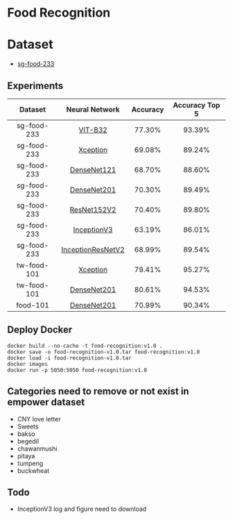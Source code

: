 # Food Recognition

# Dataset

* [sg-food-233](https://drive.google.com/file/d/15jF8sDkdr7TRrV5xhG1QAq2lm8qhdcn2/view?usp=sharing)

## Experiments

| Dataset | Neural Network | Accuracy | Accuracy Top 5 |
| :----: | :----: | :----: | :----: |
| sg-food-233 | [VIT-B32](https://drive.google.com/file/d/158QRNobdUAq81yKnf-DQUurDXS7X7Cu8/view?usp=share_link) | 77.30% | 93.39% |
| sg-food-233 | [Xception](https://drive.google.com/file/d/1W75SAHYP7zhubiU4QzTPhqQuC_CvZWjJ/view?usp=share_link) | 69.08% | 89.24% |
| sg-food-233 | [DenseNet121](https://drive.google.com/file/d/1-7GiASFCHFlM_iS9WDDtP1SuJAV-Dbw6/view?usp=share_link) | 68.70% | 88.60% |
| sg-food-233 | [DenseNet201](https://drive.google.com/file/d/1fFNB8SYGkWA-0j9Y2jcgBec7VNn1j5KV/view?usp=share_link) | 70.30% | 89.49% |
| sg-food-233 | [ResNet152V2](https://drive.google.com/file/d/1x2P6RFlWQPuJy0ha4CUxCsSr3-oemHFh/view?usp=share_link) | 70.40% | 89.80% |
| sg-food-233 | [InceptionV3](https://drive.google.com/file/d/1tG9k3ih9np5_TRPUn81WaImBS7bKbQwL/view?usp=share_link) | 63.19% | 86.01% |
| sg-food-233 | [InceptionResNetV2](https://drive.google.com/file/d/1k0ZP7eAqm2dH-FdBuAncyFGAFg2jYRHD/view?usp=share_link) | 68.99% | 89.54% |
| tw-food-101 | [Xception](https://drive.google.com/file/d/1ekOl6HT8jjl2FQJ2SvZEw06XGyhXlPj9/view?usp=share_link) | 79.41% | 95.27% |
| tw-food-101 | [DenseNet201](https://drive.google.com/file/d/1MRywupyObsFS5J_KTQEFUzoFGKwsfgzV/view?usp=share_link) | 80.61% | 94.53% |
| food-101 | [DenseNet201](https://drive.google.com/file/d/1FKUluEpOQE4Vk32JoreB5O8c9jH9Tm92/view?usp=share_link) | 70.99% | 90.34% |

## Deploy Docker

```
docker build --no-cache -t food-recognition:v1.0 .
docker save -o food-recognition-v1.0.tar food-recognition:v1.0
docker load -i food-recognition-v1.0.tar
docker images
docker run -p 5050:5050 food-recognition:v1.0
```

## Categories need to remove or not exist in empower dataset

* CNY love letter
* Sweets
* bakso
* begedil
* chawanmushi
* pitaya
* tumpeng
* buckwheat

## Todo

* InceptionV3 log and figure need to download
